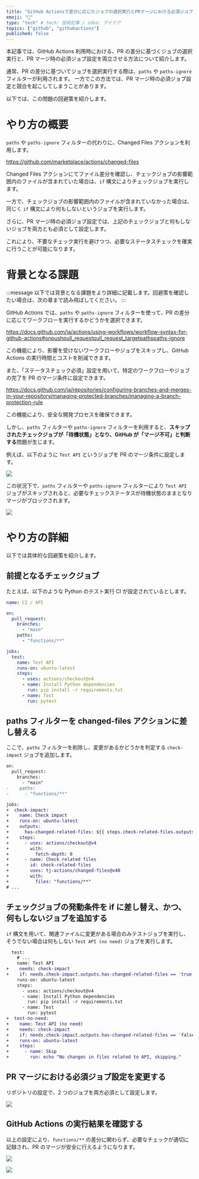 ```yaml
---
title: "GitHub Actionsで差分に応じたジョブの選択実行とPRマージにおける必須ジョブ設定を両立させる"
emoji: "🎯"
type: "tech" # tech: 技術記事 / idea: アイデア
topics: ["github", "githubactions"]
published: false
---
```


本記事では、GitHub Actions 利用時における、PR の差分に基づくジョブの選択実行と、PR マージ時の必須ジョブ設定を両立させる方法について紹介します。

通常、PR の差分に基づいてジョブを選択実行する際は、`paths` や `paths-ignore` フィルターが利用されます。
一方でこの方法では、PR マージ時の必須ジョブ設定と競合を起こしてしまうことがあります。

以下では、この問題の回避策を紹介します。

# やり方の概要

`paths` や `paths-ignore` フィルターの代わりに、Changed Files アクションを利用します。

https://github.com/marketplace/actions/changed-files

Changed Files アクションにてファイル差分を確認し、チェックジョブの影響範囲内のファイルが含まれていた場合は、`if` 構文によりチェックジョブを実行します。

一方で、チェックジョブの影響範囲内のファイルが含まれていなかった場合は、同じく `if` 構文により何もしないというジョブを実行します。

さらに、PR マージ時の必須ジョブ設定では、上記のチェックジョブと何もしないジョブを両方とも必須として設定します。

これにより、不要なチェック実行を避けつつ、必要なステータスチェックを確実に行うことが可能になります。

# 背景となる課題

:::message
以下では背景となる課題をより詳細に記載します。回避策を確認したい場合は、次の章まで読み飛ばしてください。
:::

GitHub Actions では、`paths` や `paths-ignore` フィルターを使って、PR の差分に応じてワークフローを実行するかどうかを選択できます。

https://docs.github.com/ja/actions/using-workflows/workflow-syntax-for-github-actions#onpushpull_requestpull_request_targetpathspaths-ignore

この機能により、影響を受けないワークフローやジョブをスキップし、GitHub Actions の実行時間とコストを削減できます。

また、「ステータスチェック必須」設定を用いて、特定のワークフローやジョブの完了を PR のマージ条件に設定できます。

https://docs.github.com/ja/repositories/configuring-branches-and-merges-in-your-repository/managing-protected-branches/managing-a-branch-protection-rule

この機能により、安全な開発プロセスを確保できます。

しかし、`paths` フィルターや `paths-ignore` フィルターを利用すると、**スキップされたチェックジョブが「待機状態」となり、GitHub が「マージ不可」と判断する**問題が生じます。

例えば、以下のように `Test API` というジョブを PR のマージ条件に設定します。

![](/images/required-job-depends-on-diffs-for-github-actions/required-check-settings-before.png)

この状況下で、`paths` フィルターや `paths-ignore` フィルターにより `Test API` ジョブがスキップされると、必要なチェックステータスが待機状態のままとなりマージがブロックされます。

![](/images/required-job-depends-on-diffs-for-github-actions/check-result-with-paths.png)

# やり方の詳細

以下では具体的な回避策を紹介します。

## 前提となるチェックジョブ

たとえば、以下のような Python のテスト実行 CI が設定されているとします。

```yaml:.github/workflows/ci_api.yaml
name: CI / API

on:
  pull_request:
    branches:
      - "main"
    paths:
      - "functions/**"

jobs:
  test:
    name: Test API
    runs-on: ubuntu-latest
    steps:
      - uses: actions/checkout@v4
      - name: Install Python dependencies
        run: pip install -r requirements.txt
      - name: Test
        run: pytest
```

## paths フィルターを changed-files アクションに差し替える

ここで、`paths` フィルターを削除し、変更があるかどうかを判定する `check-impact` ジョブを追加します。

```diff yaml:.github/workflows/ci_api.yaml
on:
  pull_request:
    branches:
      - "main"
-    paths:
-      - "functions/**"

jobs:
+  check-impact:
+    name: Check impact
+    runs-on: ubuntu-latest
+    outputs:
+      has-changed-related-files: ${{ steps.check-related-files.outputs.any_changed == 'true' }}
+    steps:
+      - uses: actions/checkout@v4
+        with:
+          fetch-depth: 0
+      - name: Check related files
+        id: check-related-files
+        uses: tj-actions/changed-files@v40
+        with:
+          files: "functions/**"
# ...
```

## チェックジョブの発動条件を if に差し替え、かつ、何もしないジョブを追加する

`if` 構文を用いて、関連ファイルに変更がある場合のみテストジョブを実行し、そうでない場合は何もしない `Test API (no need)` ジョブを実行します。

```diff yaml:.github/workflows/ci_api.yaml
  test:
    # ...
    name: Test API
+    needs: check-impact
+    if: needs.check-impact.outputs.has-changed-related-files == 'true'
    runs-on: ubuntu-latest
    steps:
      - uses: actions/checkout@v4
      - name: Install Python dependencies
        run: pip install -r requirements.txt
      - name: Test
        run: pytest
+  test-no-need:
+    name: Test API (no need)
+    needs: check-impact
+    if: needs.check-impact.outputs.has-changed-related-files == 'false'
+    runs-on: ubuntu-latest
+    steps:
+      - name: Skip
+        run: echo "No changes in files related to API, skipping."
```

## PR マージにおける必須ジョブ設定を変更する

リポジトリの設定で、2 つのジョブを両方必須として設定します。

![](/images/required-job-depends-on-diffs-for-github-actions/required-check-settings-after.png)

## GitHub Actions の実行結果を確認する

以上の設定により、`functions/**` の差分に関わらず、必要なチェックが適切に記録され、PR のマージが安全に行えるようになります。

![](/images/required-job-depends-on-diffs-for-github-actions/check-result-on-needed.png)

![](/images/required-job-depends-on-diffs-for-github-actions/check-result-on-no-need.png)
